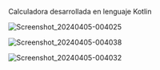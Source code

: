 Calculadora desarrollada en lenguaje Kotlin

![Screenshot_20240405-004025](https://github.com/Alejandro-git-2022/Calculadora_kotlin_F/assets/106359817/69bbaec2-1e60-4954-a232-ea7bfa99974a)

![Screenshot_20240405-004038](https://github.com/Alejandro-git-2022/Calculadora_kotlin_F/assets/106359817/4b186457-cf46-43f5-8998-fcdf37ac38c2)

![Screenshot_20240405-004032](https://github.com/Alejandro-git-2022/Calculadora_kotlin_F/assets/106359817/8bbe1fc6-46de-4c6c-85ab-69f133756ada)
